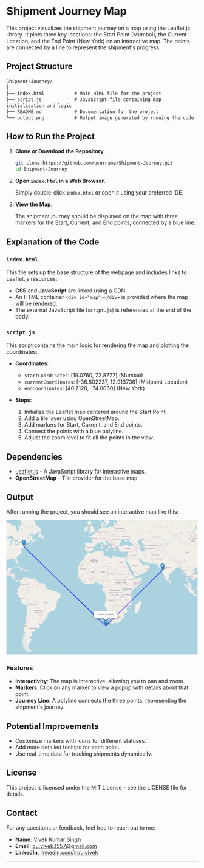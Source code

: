 
# Shipment Journey Map

This project visualizes the shipment journey on a map using the Leaflet.js library. It plots three key locations: the Start Point (Mumbai), the Current Location, and the End Point (New York) on an interactive map. The points are connected by a line to represent the shipment's progress.

## Project Structure
```
Shipment-Journey/
│
├── index.html           # Main HTML file for the project
├── script.js            # JavaScript file containing map initialization and logic
├── README.md            # Documentation for the project
└── output.png           # Output image generated by running the code
```

## How to Run the Project

1. **Clone or Download the Repository**.
   
   ```bash
   git clone https://github.com/username/Shipment-Journey.git
   cd Shipment-Journey
   ```

2. **Open `index.html` in a Web Browser**.

   Simply double-click `index.html` or open it using your preferred IDE.

3. **View the Map**.
   
   The shipment journey should be displayed on the map with three markers for the Start, Current, and End points, connected by a blue line.

## Explanation of the Code

### `index.html`
This file sets up the base structure of the webpage and includes links to Leaflet.js resources:

- **CSS** and **JavaScript** are linked using a CDN.
- An HTML container `<div id="map"></div>` is provided where the map will be rendered.
- The external JavaScript file (`script.js`) is referenced at the end of the body.

### `script.js`
This script contains the main logic for rendering the map and plotting the coordinates:

- **Coordinates**:
  - `startCoordinates`: [19.0760, 72.8777] (Mumbai)
  - `currentCoordinates`: [-36.802237, 12.913736] (Midpoint Location)
  - `endCoordinates`: [40.7128, -74.0060] (New York)
  
- **Steps**:
  1. Initialize the Leaflet map centered around the Start Point.
  2. Add a tile layer using OpenStreetMap.
  3. Add markers for Start, Current, and End points.
  4. Connect the points with a blue polyline.
  5. Adjust the zoom level to fit all the points in the view.

## Dependencies
- [Leaflet.js](https://leafletjs.com/) - A JavaScript library for interactive maps.
- **OpenStreetMap** - Tile provider for the base map.

## Output
After running the project, you should see an interactive map like this:

![Output Image](output.png)

### Features
- **Interactivity**: The map is interactive, allowing you to pan and zoom.
- **Markers**: Click on any marker to view a popup with details about that point.
- **Journey Line**: A polyline connects the three points, representing the shipment's journey.

## Potential Improvements
- Customize markers with icons for different statuses.
- Add more detailed tooltips for each point.
- Use real-time data for tracking shipments dynamically.

## License
This project is licensed under the MIT License - see the LICENSE file for details.

## Contact
For any questions or feedback, feel free to reach out to me:

- **Name**: Vivek Kumar Singh
- **Email**: [cu.vivek.1557@gmail.com](mailto:cu.vivek.1557@gmail.com)
- **LinkedIn**: [linkedin.com/in/uivivek](https://linkedin.com/in/uivivek)


---